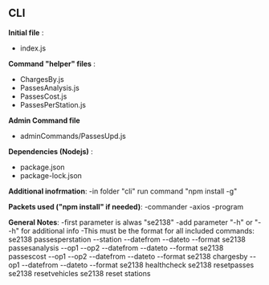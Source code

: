 ## CLI
**Initial file** :
- index.js

**Command "helper" files** :
- ChargesBy.js
- PassesAnalysis.js
- PassesCost.js
- PassesPerStation.js

**Admin Command file**
- adminCommands/PassesUpd.js

**Dependencies (Nodejs)** :
- package.json
- package-lock.json

**Additional inofrmation**:
-in folder "cli" run command "npm install -g"

**Packets used ("npm install" if needed)**:
-commander
-axios
-program

**General Notes**:
-first parameter is alwas "se2138"
-add parameter "-h" or "--h" for additional info
-This must be the format for all included commands:
    se2138 passesperstation --station<stationID> --datefrom <datefrom> --dateto <dateto> --format <format>
    se2138 passesanalysis --op1 <op1> --op2 <op2> --datefrom <datefrom> --dateto <dateto> --format <format>
    se2138 passescost --op1 <op1> --op2 <op2> --datefrom <datefrom> --dateto <dateto> --format <format>
    se2138 chargesby --op1 <op1> --datefrom <datefrom> --dateto <dateto> --format <format>
    se2138 healthcheck
    se2138 resetpasses
    se2138 resetvehicles
    se2138 reset stations